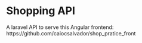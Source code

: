 <h1>Shopping API</h1>
<p>A laravel API to serve this Angular frontend: https://github.com/caiocsalvador/shop_pratice_front</p>